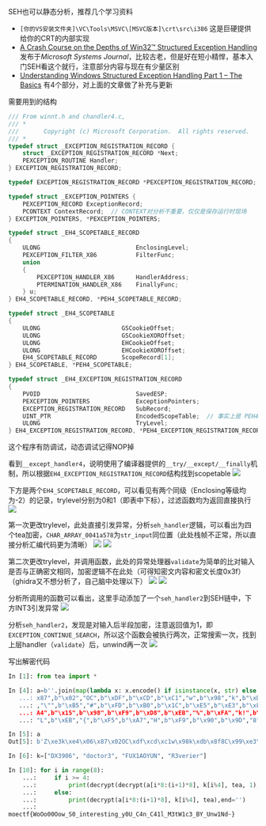 SEH也可以静态分析，推荐几个学习资料
- `[你的VS安装文件夹]\VC\Tools\MSVC\[MSVC版本]\crt\src\i386` 这是巨硬提供给你的CRT的内部实现
- [A Crash Course on the Depths of Win32™ Structured Exception Handling](https://bytepointer.com/resources/pietrek_crash_course_depths_of_win32_seh.htm) 发布于*Microsoft Systems Journal*，比较古老，但是好在短小精悍，基本入门SEH看这个就行，注意部分内容与现在有少量区别
- [Understanding Windows Structured Exception Handling Part 1 – The Basics](https://limbioliong.wordpress.com/2022/01/09/understanding-windows-structured-exception-handling-part-1/) 有4个部分，对上面的文章做了补充与更新

需要用到的结构
```c
/// From winnt.h and chandler4.c, 
/// *
///       Copyright (c) Microsoft Corporation.  All rights reserved.
/// *
typedef struct _EXCEPTION_REGISTRATION_RECORD {
    struct _EXCEPTION_REGISTRATION_RECORD *Next;
    PEXCEPTION_ROUTINE Handler;
} EXCEPTION_REGISTRATION_RECORD;

typedef EXCEPTION_REGISTRATION_RECORD *PEXCEPTION_REGISTRATION_RECORD;

typedef struct _EXCEPTION_POINTERS {
    PEXCEPTION_RECORD ExceptionRecord;
    PCONTEXT ContextRecord;  // CONTEXT对分析不重要，仅仅是保存运行时现场
} EXCEPTION_POINTERS, *PEXCEPTION_POINTERS;

typedef struct _EH4_SCOPETABLE_RECORD
{
    ULONG                           EnclosingLevel;
    PEXCEPTION_FILTER_X86           FilterFunc;
    union
    {
        PEXCEPTION_HANDLER_X86      HandlerAddress;
        PTERMINATION_HANDLER_X86    FinallyFunc;
    } u;
} EH4_SCOPETABLE_RECORD, *PEH4_SCOPETABLE_RECORD;

typedef struct _EH4_SCOPETABLE
{
    ULONG                       GSCookieOffset;
    ULONG                       GSCookieXOROffset;
    ULONG                       EHCookieOffset;
    ULONG                       EHCookieXOROffset;
    EH4_SCOPETABLE_RECORD       ScopeRecord[1];
} EH4_SCOPETABLE, *PEH4_SCOPETABLE;

typedef struct _EH4_EXCEPTION_REGISTRATION_RECORD
{
    PVOID                           SavedESP;
    PEXCEPTION_POINTERS             ExceptionPointers;
    EXCEPTION_REGISTRATION_RECORD   SubRecord;
    UINT_PTR                        EncodedScopeTable;  // 事实上是 PEH4_SCOPETABLE
    ULONG                           TryLevel;
} EH4_EXCEPTION_REGISTRATION_RECORD, *PEH4_EXCEPTION_REGISTRATION_RECORD;
```

这个程序有防调试，动态调试记得NOP掉

看到`__except_handler4`，说明使用了编译器提供的`__try/__except/__finally`机制，所以根据`EH4_EXCEPTION_REGISTRATION_RECORD`结构找到scopetable
![](image.png)

下方是两个`EH4_SCOPETABLE_RECORD`，可以看见有两个同级（Enclosing等级均为-2）的记录，trylevel分别为0和1（即表中下标），过滤函数均为返回直接执行
![](image-1.png)

第一次更改trylevel，此处直接引发异常，分析`seh_handler`逻辑，可以看出为四个tea加密，`CHAR_ARRAY_0041a578`为`str_input`同位置（此处栈帧不正常，所以直接分析汇编代码更为清晰）
![](image-3.png)
![](image-5.png)

第二次更改trylevel，并调用函数，此处的异常处理器`validate`为简单的比对输入是否与正确密文相同，加密逻辑不在此处（可得知密文内容和密文长度0x3f）（ghidra又不想分析了，自己脑中处理以下）
![](image-2.png)
![](image-7.png)

分析所调用的函数可以看出，这里手动添加了一个`seh_handler2`到SEH链中，下方INT3引发异常
![](image-4.png)

分析`seh_handler2`，发现是对输入后半段加密，注意返回值为1，即`EXCEPTION_CONTINUE_SEARCH`，所以这个函数会被执行两次，正常搜索一次，找到上层handler（`validate`）后，unwind再一次
![](image-6.png)

写出解密代码
```python
In [1]: from tea import *

In [4]: a=b''.join(map(lambda x: x.encode() if isinstance(x, str) else x, ["Z",b"\xE3","k",b"\xE4",b"\x06",b"\
   ...: x87",b"\x02","OC",b"\xDF",b"\xCD",b"\xC1","w",b"\x98","k",b"\xDB",b"\x8F","8C",b"\x99",b"\xE3",b"\x93"
   ...: ,"\"",b"\xB5","#",b"\xFD",b"\xB0",b"\x1C",b"\xE5",b"\xE3",b"\xEE",b"\xCE","/",b"\x1D",b"\xAD","+",b"\x
   ...: A4",b"\x15",b"\x98",b"\xF9",b"\xD8",b"\xEB","%",b"\xFA","k!",b"\xB7","r",b"\xB9",b"\x03","3.",b"\xD9",
   ...: "L",b"\xEB","{",b"\xF5",b"\xA7","H",b"\xF9",b"\x90",b"\x9D","8",b"\xFC"]))

In [5]: a
Out[5]: b'Z\xe3k\xe4\x06\x87\x02OC\xdf\xcd\xc1w\x98k\xdb\x8f8C\x99\xe3\x93"\xb5#\xfd\xb0\x1c\xe5\xe3\xee\xce/\x1d\xad+\xa4\x15\x98\xf9\xd8\xeb%\xfak!\xb7r\xb9\x033.\xd9L\xeb{\xf5\xa7H\xf9\x90\x9d8\xfc'

In [6]: k=["DX3906", "doctor3", "FUX1AOYUN", "R3verier"]

In [10]: for i in range(8):
    ...:     if i >= 4:
    ...:         print(decrypt(decrypt(a[i*8:(i+1)*8], k[i%4], tea, 1), k[i%4], tea),end='')
    ...:     else:
    ...:         print(decrypt(a[i*8:(i+1)*8], k[i%4], tea),end='')
    ...: 
moectf{WoOo00Oow_S0_interesting_y0U_C4n_C41l_M3tW1c3_BY_Unw1Nd~}

```